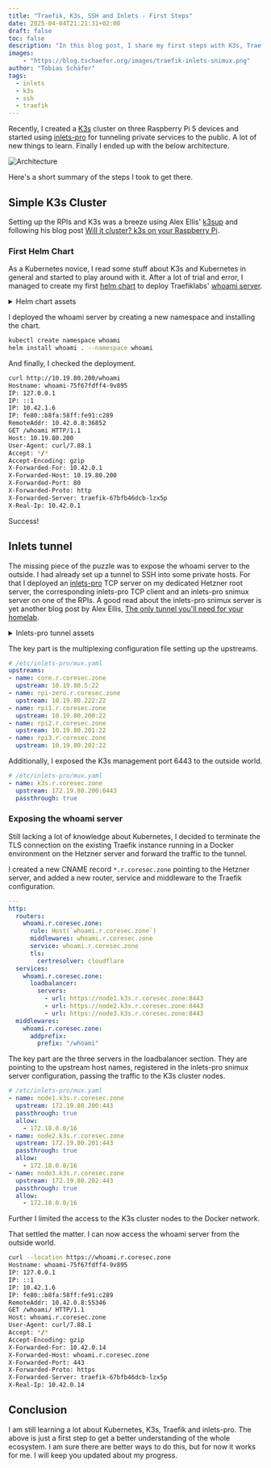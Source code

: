 ```yaml
---
title: "Traefik, K3s, SSH and Inlets - First Steps"
date: 2025-04-04T21:21:31+02:00
draft: false
toc: false
description: "In this blog post, I share my first steps with K3s, Traefik and Inlets Pro on Raspberry Pi 5 devices."
images:
    - "https://blog.tschaefer.org/images/traefik-inlets-snimux.png"
author: "Tobias Schäfer"
tags:
  - inlets
  - k3s
  - ssh
  - traefik
---
```


Recently, I created a [K3s](https://k3s.io) cluster on three Raspberry Pi 5
devices and started using [inlets-pro](https://inlets.dev) for tunneling
private services to the public. A lot of new things to learn. Finally I ended
up with the below architecture.

![Architecture](/images/traefik-inlets-snimux.png)

Here's a short summary of the steps I took to get there.

## Simple K3s Cluster

Setting up the RPIs and K3s was a breeze using Alex Ellis' [k3sup](
https://k3sup.dev) and following his blog post [Will it cluster? k3s on your
Raspberry Pi](https://blog.alexellis.io/test-drive-k3s-on-raspberry-pi/).

### First Helm Chart

As a Kubernetes novice, I read some stuff about K3s and Kubernetes in general
and started to play around with it. After a lot of trial and error, I managed
to create my first [helm chart](https://helm.sh) to deploy Traefiklabs' [whoami
server](https://github.com/traefik/whoami).

<details>
<summary>Helm chart assets</summary>

```yaml
---
# Chart.yaml
apiVersion: v2
name: whoami
version: 0.1.0
description: A helm chart for Traefiklabs whoami server
```

```yaml
---
# templates/deployment.yaml
apiVersion: apps/v1
kind: Deployment
metadata:
  name: whoami
  namespace: whoami
spec:
  replicas: 3
  selector:
    matchLabels:
      app: whoami
  template:
    metadata:
      labels:
        app: whoami
    spec:
      containers:
        - name: whoami
          image: docker.io/traefik/whoami:v1.11
          ports:
            - containerPort: 80
```

```yaml
---
# templates/service.yaml
apiVersion: v1
kind: Service
metadata:
  name: whoami
  namespace: whoami
  annotations:
    traefik.ingress.kubernetes.io/router.path: /whoami
spec:
  selector:
    app: whoami
  ports:
    - protocol: TCP
      port: 80
      targetPort: 80
  type: ClusterIP
```

```yaml
---
# templates/ingress.yaml
apiVersion: networking.k8s.io/v1
kind: Ingress
metadata:
  name: whoami
  namespace: whoami
  annotations:
    traefik.ingress.kubernetes.io/router.entrypoints: websecure
spec:
  ingressClassName: traefik
  rules:
    - http:
        paths:
          - path: /whoami
            pathType: Prefix
            backend:
              service:
                name: whoami
                port:
                  number: 80
```
</details>

I deployed the whoami server by creating a new namespace and installing the
chart.

```bash
kubectl create namespace whoami
helm install whoami . --namespace whoami
```
And finally, I checked the deployment.

```bash
curl http://10.19.80.200/whoami
Hostname: whoami-75f67fdff4-9v895
IP: 127.0.0.1
IP: ::1
IP: 10.42.1.6
IP: fe80::b8fa:58ff:fe91:c289
RemoteAddr: 10.42.0.8:36852
GET /whoami HTTP/1.1
Host: 10.19.80.200
User-Agent: curl/7.88.1
Accept: */*
Accept-Encoding: gzip
X-Forwarded-For: 10.42.0.1
X-Forwarded-Host: 10.19.80.200
X-Forwarded-Port: 80
X-Forwarded-Proto: http
X-Forwarded-Server: traefik-67bfb46dcb-lzx5p
X-Real-Ip: 10.42.0.1
```

Success!

## Inlets tunnel

The missing piece of the puzzle was to expose the whoami server to the outside.
I had already set up a tunnel to SSH into some private hosts. For that I
deployed an [inlets-pro](https://inlets.dev) TCP server on my dedicated Hetzner
root server, the corresponding inlets-pro TCP client and an inlets-pro snimux
server on one of the RPIs. A good read about the inlets-pro snimux server is
yet another blog post by Alex Ellis, [The only tunnel you'll need for your
homelab](https://inlets.dev/blog/2024/02/09/the-homelab-tunnel-you-need).

<details>
<summary>Inlets-pro tunnel assets</summary>

```systemd
# /etc/systemd/system/inlets-pro-tcp-server.service
[Unit]
Description=inlets Pro TCP Server
After=network.target

[Service]
Type=simple
Restart=always
RestartSec=5
StartLimitInterval=0
ExecStart=/usr/local/bin/inlets-pro tcp server \
    --auto-tls --auto-tls-san=78.47.60.169 \
    --control-addr=0.0.0.0 --control-port=8123 \
    --token-file /etc/inlets-pro/token \
    --allow-ips=::1 --allow-ips=0.0.0.0/0 \
    --proxy-protocol v2

[Install]
WantedBy=multi-user.target
```

```systemd
# /etc/systemd/system/inlets-pro-tcp-client.service
[Unit]
Description=inlets TCP Client
After=network.target

[Service]
Type=simple
Restart=always
RestartSec=5
StartLimitInterval=0
ExecStart=/usr/local/bin/inlets-pro tcp client \
    --url=wss://78.47.60.169:8123/connect \
    --upstream=127.0.0.1 --ports=8443 --auto-tls \
    --license-file=/etc/inlets-pro/license --token-file=/etc/inlets-pro/token

[Install]
WantedBy=multi-user.target
```

```systemd
# /etc/systemd/system/inlets-pro-snimux.service
[Unit]
Description=inlets SNImux Server
After=network.target
Before=inlets-pro-tcp-client.service

[Service]
Type=simple
Restart=always
RestartSec=5
StartLimitInterval=0
ExecStart=/usr/local/bin/inlets-pro snimux server \
    /etc/inlets-pro/mux.yaml --proxy-protocol v2

[Install]
WantedBy=multi-user.target
```
</details>

The key part is the multiplexing configuration file setting up the upstreams.

```yaml
# /etc/inlets-pro/mux.yaml
upstreams:
- name: core.r.coresec.zone
  upstream: 10.19.80.5:22
- name: rpi-zero.r.coresec.zone
  upstream: 10.19.80.222:22
- name: rpi1.r.coresec.zone
  upstream: 10.19.80.200:22
- name: rpi2.r.coresec.zone
  upstream: 10.19.80.201:22
- name: rpi3.r.coresec.zone
  upstream: 10.19.80.202:22
```

Additionally, I exposed the K3s management port 6443 to the outside world.

```yaml
# /etc/inlets-pro/mux.yaml
- name: k3s.r.coresec.zone
  upstream: 172.19.80.200:6443
  passthrough: true
```

### Exposing the whoami server

Still lacking a lot of knowledge about Kubernetes, I decided to terminate the
TLS connection on the existing Traefik instance running in a Docker environment
on the Hetzner server and forward the traffic to the tunnel.

I created a new CNAME record `*.r.coresec.zone` pointing to the Hetzner
server, and added a new router, service and middleware to the Traefik
configuration.

```yaml
---
http:
  routers:
    whoami.r.coresec.zone:
      rule: Host(`whoami.r.coresec.zone`)
      middlewares: whoami.r.coresec.zone
      service: whoami.r.coresec.zone
      tls:
        certresolver: cloudflare
  services:
    whoami.r.coresec.zone:
      loadbalancer:
        servers:
          - url: https://node1.k3s.r.coresec.zone:8443
          - url: https://node2.k3s.r.coresec.zone:8443
          - url: https://node3.k3s.r.coresec.zone:8443
  middlewares:
    whoami.r.coresec.zone:
      addprefix:
        prefix: "/whoami"
```

The key part are the three servers in the loadbalancer section. They are
pointing to the upstream host names, registered in the inlets-pro snimux server
configuration, passing the traffic to the K3s cluster nodes.

```yaml
# /etc/inlets-pro/mux.yaml
- name: node1.k3s.r.coresec.zone
  upstream: 172.19.80.200:443
  passthrough: true
  allow:
    - 172.18.0.0/16
- name: node2.k3s.r.coresec.zone
  upstream: 172.19.80.201:443
  passthrough: true
  allow:
    - 172.18.0.0/16
- name: node3.k3s.r.coresec.zone
  upstream: 172.19.80.202:443
  passthrough: true
  allow:
    - 172.18.0.0/16
```

Further I limited the access to the K3s cluster nodes to the Docker network.

That settled the matter. I can now access the whoami server from the outside
world.

```bash
curl --location https://whoami.r.coresec.zone
Hostname: whoami-75f67fdff4-9v895
IP: 127.0.0.1
IP: ::1
IP: 10.42.1.6
IP: fe80::b8fa:58ff:fe91:c289
RemoteAddr: 10.42.0.8:55346
GET /whoami/ HTTP/1.1
Host: whoami.r.coresec.zone
User-Agent: curl/7.88.1
Accept: */*
Accept-Encoding: gzip
X-Forwarded-For: 10.42.0.14
X-Forwarded-Host: whoami.r.coresec.zone
X-Forwarded-Port: 443
X-Forwarded-Proto: https
X-Forwarded-Server: traefik-67bfb46dcb-lzx5p
X-Real-Ip: 10.42.0.14
```

## Conclusion

I am still learning a lot about Kubernetes, K3s, Traefik and inlets-pro. The
above is just a first step to get a better understanding of the whole
ecosystem. I am sure there are better ways to do this, but for now it works
for me. I will keep you updated about my progress.
